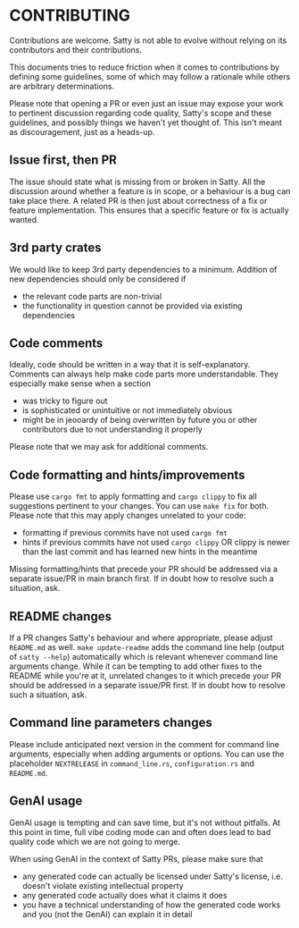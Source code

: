 CONTRIBUTING
==

Contributions are welcome. Satty is not able to evolve without relying on its contributors and their contributions.

This documents tries to reduce friction when it comes to contributions by defining some guidelines, some of which may follow a rationale while others are arbitrary determinations.

Please note that opening a PR or even just an issue may expose your work to pertinent discussion regarding code quality, Satty's scope and these guidelines, and possibly things we haven't yet thought of. This isn't meant as discouragement, just as a heads-up.

Issue first, then PR
--

The issue should state what is missing from or broken in Satty. All the discussion around whether a feature is in scope, or a behaviour is a bug can take place there. A related PR is then just about correctness of a fix or feature implementation. This ensures that a specific feature or fix is actually wanted.

3rd party crates
--

We would like to keep 3rd party dependencies to a minimum. Addition of new dependencies should only be considered if
- the relevant code parts are non-trivial
- the functionality in question cannot be provided via existing dependencies

Code comments
--

Ideally, code should be written in a way that it is self-explanatory. Comments can always help make code parts more understandable. They especially make sense when a section
- was tricky to figure out
- is sophisticated or unintuitive or not immediately obvious
- might be in jeooardy of being overwritten by future you or other contributors due to not understanding it properly

Please note that we may ask for additional comments.

Code formatting and hints/improvements
--

Please use `cargo fmt` to apply formatting and `cargo clippy` to fix all suggestions pertinent to your changes. You can use `make fix` for both. Please note that this may apply changes unrelated to your code:
- formatting if previous commits have not used `cargo fmt`
- hints if previous commits have not used `cargo clippy` OR clippy is newer than the last commit and has learned new hints in the meantime

Missing formatting/hints that precede your PR should be addressed via a separate issue/PR in main branch first. If in doubt how to resolve such a situation, ask.

README changes
--

If a PR changes Satty's behaviour and where appropriate, please adjust `README.md` as well. `make update-readme` adds the command line help (output of `satty --help`) automatically which is relevant whenever command line arguments change. While it can be tempting to add other fixes to the README while you're at it, unrelated changes to it which precede your PR should be addressed in a separate issue/PR first. If in doubt how to resolve such a situation, ask.

Command line parameters changes
--

Please include anticipated next version in the comment for command line arguments, especially when adding arguments or options. You can use the placeholder `NEXTRELEASE` in `command_line.rs`, `configuration.rs` and `README.md`.

GenAI usage
--

GenAI usage is tempting and can save time, but it's not without pitfalls. At this point in time, full vibe coding mode can and often does lead to bad quality code which we are not going to merge.

When using GenAI in the context of Satty PRs, please make sure that
- any generated code can actually be licensed under Satty's license, i.e. doesn't violate existing intellectual property
- any generated code actually does what it claims it does
- you have a technical understanding of how the generated code works and you (not the GenAI) can explain it in detail
